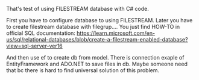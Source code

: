 That's test of using FILESTREAM database with C# code. 

First you have to configure database to using FILESTREAM.
Later you have to create filestream database with filegrup.... You just find HOW-TO in official SQL documentation:
https://learn.microsoft.com/en-us/sql/relational-databases/blob/create-a-filestream-enabled-database?view=sql-server-ver16

And then use ef to create db from model. There is connection exaple of EntityFramework and ADO.NET to save files in db. 
Maybe someone need that bc there is hard to find universal solution of this problem. 
